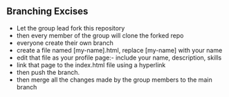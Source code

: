 ## Branching Excises
- Let the group lead fork this repository
- then every member of the group will clone the forked repo
- everyone create their own branch
- create a file named [my-name].html, replace [my-name] with your name
- edit that file as your profile page:- include your name, description, skills
- link that page to the index.html file using a hyperlink
- then push the branch.
- then merge all the changes made by the group members to the main branch

